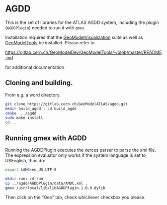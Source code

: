 # AGDD

This is the set of libraries for the ATLAS AGDD system, including the 
plugin (`AGDDPlugin`) needed to run it with `gmex`.

Installation requires that the [GeoModelVisualization](https://gitlab.cern.ch/GeoModelDev/GeoModelVisualization) suite as well as [GeoModelTools](https://gitlab.cern.ch/GeoModelDev/GeoModelTools) be installed. Please refer to 

https://gitlab.cern.ch/GeoModelDev/GeoModelTools/-/blob/master/README.md

for additional documentation.

## Cloning and building. 

From e.g. a word directory.

```bash
git clone https://gitlab.cern.ch/GeoModelATLAS/agdd.git
mkdir build_agdd ; cd build_agdd
cmake  ../agdd
sudo make install
cd ..
```

## Running gmex with AGDD

Running the AGDDPlugin executes the xerces parser to parse the xml file. The expression evaluator only works if the system language is set to USEnglish, thus do:
```bash
export LANG=en_US.UTF-8
```

```bash
mkdir run; cd run
cp ../agdd/AGDDPlugin/data/AMDC.xml .
gmex /usr/local/lib/libAGDDPlugin.1.0.0.dylib
```

Then click on the "Geo" tab, check whichever checkbox you please.

